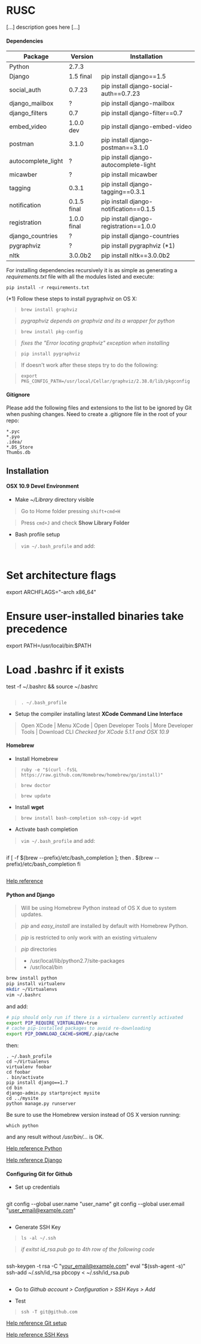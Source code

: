 RUSC
====
[...] description goes here [...]

#### Dependencies
Package  | Version | Installation
------------- | ------------- | -------------
Python  | 2.7.3 |
Django  | 1.5 final | pip install django==1.5
social_auth | 0.7.23 | pip install django-social-auth==0.7.23
django_mailbox | ? | pip install django-mailbox
django_filters | 0.7 | pip install django-filter==0.7
embed_video | 1.0.0 dev | pip install django-embed-video
postman | 3.1.0 | pip install django-postman==3.1.0
autocomplete_light | ? | pip install django-autocomplete-light
micawber | ? | pip install micawber
tagging | 0.3.1 | pip install django-tagging==0.3.1
notification | 0.1.5 final | pip install django-notification==0.1.5
registration | 1.0.0 final | pip install django-registration==1.0.0
django_countries | ? | pip install django-countries
pygraphviz | ? | pip install pygraphviz (*1)
nltk | 3.0.0b2 | pip install nltk==3.0.0b2

For installing dependencies recursively it is as simple as generating a *requirements.txt* file with all the modules listed and execute:

`pip install -r requirements.txt`

(*1) Follow these steps to install pygraphviz on OS X:
> `brew install graphviz`

> *pygraphviz depends on graphviz and its a wrapper for python*

> `brew install pkg-config`

> *fixes the "Error locating graphviz" exception when installing*

> `pip install pygraphviz`

> If doesn't work after these steps try to do the following:

> `export PKG_CONFIG_PATH=/usr/local/Cellar/graphviz/2.38.0/lib/pkgconfig`

#### Gitignore
Please add the following files and extensions to the list to be ignored by Git when pushing changes.
Need to create a .gitignore file in the root of your repo:
```
*.pyc
*.pyo
.idea/
*.DS_Store
Thumbs.db
```

## Installation
#### OSX 10.9 Devel Environment
* Make *~/Library* directory visible
 > Go to Home folder pressing `shift+cmd+H`

 > Press `cmd+J` and check **Show Library Folder**

* Bash profile setup
 > `vim ~/.bash_profile` and add:

 > ```bash
# Set architecture flags
export ARCHFLAGS="-arch x86_64"
# Ensure user-installed binaries take precedence
export PATH=/usr/local/bin:$PATH
# Load .bashrc if it exists
test -f ~/.bashrc && source ~/.bashrc
 > ```

 > `. ~/.bash_profile`

* Setup the compiler installing latest **XCode Command Line Interface**
 > Open XCode | Menu XCode | Open Developer Tools | More Developer Tools | Download CLI
 > *Checked for XCode 5.1.1 and OSX 10.9*

#### Homebrew
* Install Homebrew
 > `ruby -e "$(curl -fsSL https://raw.github.com/Homebrew/homebrew/go/install)"`

 > `brew doctor`

 > `brew update`

* Install **wget**
 > `brew install bash-completion ssh-copy-id wget`

* Activate bash completion
 > `vim ~/.bash_profile` and add:

 > ```bash
 if [ -f $(brew --prefix)/etc/bash_completion ]; then
     . $(brew --prefix)/etc/bash_completion
 fi
 > ```

[Help reference](http://hackercodex.com/guide/mac-osx-mavericks-10.9-configuration/)

#### Python and Django
> Will be using Homebrew Python instead of OS X due to system updates.

> *pip* and *easy_install* are installed by default with Homebrew Python.

> *pip* is restricted to only work with an existing virtualenv

> *pip* directories

> * /usr/local/lib/python2.7/site-packages
> * /usr/local/bin

```bash
brew install python
pip install virtualenv
mkdir ~/Virtualenvs
vim ~/.bashrc
```
and add:

```bash
# pip should only run if there is a virtualenv currently activated
export PIP_REQUIRE_VIRTUALENV=true
# cache pip-installed packages to avoid re-downloading
export PIP_DOWNLOAD_CACHE=$HOME/.pip/cache
```
then:

```
. ~/.bash_profile
cd ~/Virtualenvs
virtualenv foobar
cd foobar
. bin/activate
pip install django==1.7
cd bin
django-admin.py startproject mysite
cd ../mysite
python manage.py runserver
```
Be sure to use the Homebrew version instead of OS X version running:

`which python`

and any result without */usr/bin/...* is OK.

[Help reference Python](http://hackercodex.com/guide/python-development-environment-on-mac-osx/)

[Help reference Django](http://www.computersnyou.com/2960/2014/02/setup-django-virtualenv-macosx-mavericks/)

#### Configuring Git for Github
* Set up credentials
 > ```bash
 git config --global user.name "user_name"
 git config --global user.email "user_email@example.com"
 > ```

* Generate SSH Key
 > `ls -al ~/.ssh`

 > *if exitst id_rsa.pub go to 4th row of the following code*

 > ```bash
 ssh-keygen -t rsa -C "your_email@example.com"
 eval "$(ssh-agent -s)"
 ssh-add ~/.ssh/id_rsa
 pbcopy < ~/.ssh/id_rsa.pub
 > ```

* Go to *Github account > Configuration > SSH Keys > Add*

* Test
 > `ssh -T git@github.com`

[Help reference Git setup](https://help.github.com/articles/set-up-git)

[Help reference SSH Keys](https://help.github.com/articles/generating-ssh-keys)
